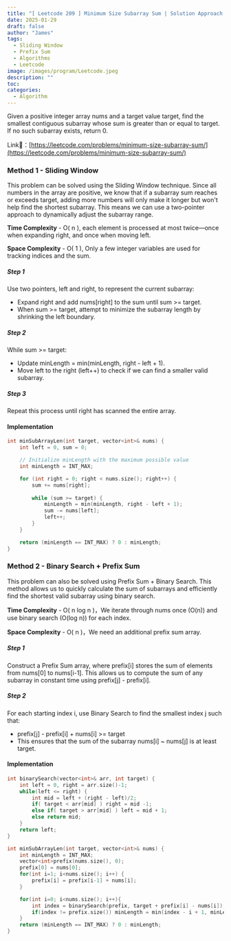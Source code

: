 ```yaml
---
title: "[ Leetcode 209 ] Minimum Size Subarray Sum | Solution Approach & Explanation"
date: 2025-01-29
draft: false
author: "James"
tags:
  - Sliding Window
  - Prefix Sum
  - Algorithms
  - Leetcode
image: /images/program/Leetcode.jpeg
description: ""
toc: 
categories:
  - Algorithm
---
```


Given a positive integer array nums and a target value target, find the smallest contiguous subarray whose sum is greater than or equal to target. If no such subarray exists, return 0.

Link🔗：[https://leetcode.com/problems/minimum-size-subarray-sum/](https://leetcode.com/problems/minimum-size-subarray-sum/)

### **Method 1 - Sliding Window**

This problem can be solved using the Sliding Window technique. Since all numbers in the array are positive, we know that if a subarray sum reaches or exceeds target, adding more numbers will only make it longer but won't help find the shortest subarray. This means we can use a two-pointer approach to dynamically adjust the subarray range.

**Time Complexity** - O( n ), each element is processed at most twice—once when expanding right, and once when moving left.

**Space Complexity** - O( 1 ), Only a few integer variables are used for tracking indices and the sum.

##### **Step 1**

Use two pointers, left and right, to represent the current subarray:

- Expand right and add nums[right] to the sum until sum >= target.
- When sum >= target, attempt to minimize the subarray length by shrinking the left boundary.

##### **Step 2**

While sum >= target:

- Update minLength = min(minLength, right - left + 1).
- Move left to the right (left++) to check if we can find a smaller valid subarray.

##### **Step 3**

Repeat this process until right has scanned the entire array.

#### **Implementation**

```cpp
int minSubArrayLen(int target, vector<int>& nums) {
    int left = 0, sum = 0;

    // Initialize minLength with the maximum possible value
    int minLength = INT_MAX;

    for (int right = 0; right < nums.size(); right++) {
        sum += nums[right];
        
        while (sum >= target) {
            minLength = min(minLength, right - left + 1);
            sum -= nums[left];
            left++;
        }
    }

    return (minLength == INT_MAX) ? 0 : minLength;
}
```

### **Method 2 - Binary Search + Prefix Sum**

This problem can also be solved using Prefix Sum + Binary Search. This method allows us to quickly calculate the sum of subarrays and efficiently find the shortest valid subarray using binary search.

**Time Complexity** - O( n log n )，We iterate through nums once (O(n)) and use binary search (O(log n)) for each index.

**Space Complexity** - O( n )，We need an additional prefix sum array.

##### **Step 1**

Construct a Prefix Sum array, where prefix[i] stores the sum of elements from nums[0] to nums[i-1]. This allows us to compute the sum of any subarray in constant time using prefix[j] - prefix[i].

##### **Step 2**

For each starting index i, use Binary Search to find the smallest index j such that:
- prefix[j] - prefix[i] + nums[i] >= target
- This ensures that the sum of the subarray nums[i] ~ nums[j] is at least target.

#### **Implementation**

```cpp
int binarySearch(vector<int>& arr, int target) {
    int left = 0, right = arr.size()-1;
    while(left <= right) {
        int mid = left + (right - left)/2;
        if( target < arr[mid] ) right = mid -1;
        else if( target > arr[mid] ) left = mid + 1;
        else return mid;
    }
    return left;
}

int minSubArrayLen(int target, vector<int>& nums) {
    int minLength = INT_MAX;
    vector<int>prefix(nums.size(), 0);
    prefix[0] = nums[0];
    for(int i=1; i<nums.size(); i++) {
        prefix[i] = prefix[i-1] + nums[i];
    }

    for(int i=0; i<nums.size(); i++){
        int index = binarySearch(prefix, target + prefix[i] - nums[i]);
        if(index != prefix.size()) minLength = min(index - i + 1, minLength);
    }
    return (minLength == INT_MAX) ? 0 : minLength;
}
```